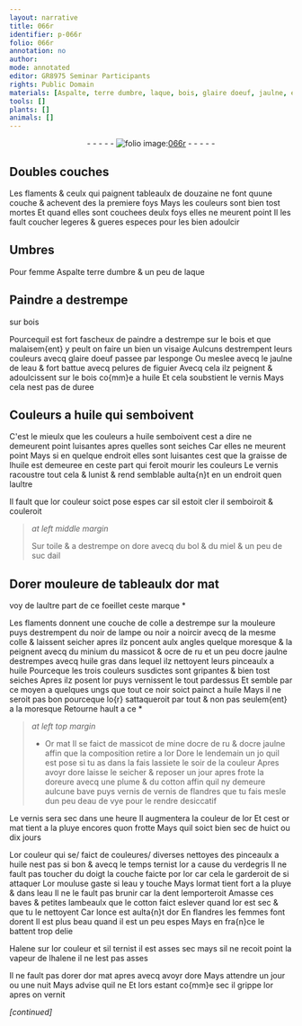 ```yaml
---
layout: narrative
title: 066r
identifier: p-066r
folio: 066r
annotation: no
author:
mode: annotated
editor: GR8975 Seminar Participants
rights: Public Domain
materials: [Aspalte, terre dumbre, laque, bois, glaire doeuf, jaulne, eau, pelures de figuier, huile, or, toile, bol, miel, suc dail, colle a destrempe, noir de lampe, noir a noircir, colle, minium, massicot, ocre de ru, ocre jaulne, huile gras, o{r}, Or, mine, eau de vye, verdegris, or moulu, or mat]
tools: []
plants: []
animals: []
---
```


<div class="folio" align="center">- - - - - <a href="http://gallica.bnf.fr/ark:/12148/btv1b10500001g/f137.image" target="_blank"><img src="https://cu-mkp.github.io/2017-workshop-edition/assets/photo-icon.png" alt="folio image: " style="display:inline-block; margin-bottom:-3px;"/>066r</a> - - - - - </div>  
  

## Doubles couches

 
Les <span class="pl">flaments</span> & ceulx qui paignent tableaulx de douzaine
 ne font quune couche & achevent des la premiere foys
 Mays les couleurs sont bien tost mortes Et quand elles
 sont couchees deulx foys elles ne meurent point Il les fault
 coucher legeres & gueres especes pour les bien adoulcir
 
 
  

## Umbres

 
Pour femme <span class="m">Aspalte</span> <span class="m">terre dumbre</span> & un peu de <span class="m">laque</span>
 
 
  

## Paindre a destrempe
 sur <span class="m">bois</span>

 
Pourcequil est fort fascheux de paindre a destrempe
 sur le <span class="m">bois</span> et que malaisem{ent} y peult on faire un bien un
 visaige Aulcuns destrempent leurs couleurs avecq <span class="m">glaire
 doeuf</span> passee par lesponge Ou meslee avecq le <span class="m">jaulne</span> de
 l<span class="m">eau</span> & fort battue avecq <span class="m">pelures de figuier</span> Avecq cela
 ilz peignent & adoulcissent sur le <span class="m">bois</span> co{mm}e a <span class="m">huile</span> Et
 cela soubstient le vernis Mays cela nest pas de duree
 
 
  

## Couleurs a <span class="m">huile</span> qui semboivent

 
C'est le mieulx que les couleurs a <span class="m">huile</span> semboivent cest a
 dire ne demeurent point luisantes apres quelles sont seiches
 Car elles ne meurent point Mays si en quelque endroit elles
 sont luisantes cest que la graisse de l<span class="m">huile</span> est demeuree en
 ceste part qui feroit mourir les couleurs Le vernis
 racoustre tout cela & lunist & rend semblable aulta{n}t en un
 endroit quen laultre
 
Il fault que l<span class="m">or</span> couleur soict pose espes
 car sil estoit cler il semboiroit & couleroit
 
> *at left middle margin*
> 
>   Sur <span class="m">toile</span> & a
 destrempe on dore
 avecq du <span class="m">bol</span> &
 du <span class="m">miel</span> & un
 peu de <span class="m">suc dail</span>
 
 
  

## Dorer mouleure de tableaulx d<span class="m">or</span> mat

 
voy de laultre part de ce foeillet ceste marque *
 
Les <span class="pl">flaments</span> donnent une couche de <span class="m">colle a destrempe</span> sur la mouleure
 puys destrempent du <span class="m">noir de lampe</span> ou <span class="m">noir a noircir</span> avecq de la mesme
 <span class="m">colle</span> & laissent seicher apres ilz poncent aulx angles quelque moresque
 & la peignent avecq du <span class="m">minium</span> du <span class="m">massicot</span> & <span class="m">ocre de ru</span> et un peu d<span class="m">ocre jaulne</span> destrempes avecq
 <span class="m">huile gras</span> dans lequel ilz nettoyent leurs pinceaulx a <span class="m">huile</span> Pourceque les
 trois couleurs susdictes sont gripantes & bien tost seiches Apres ilz posent
 l<span class="m">or</span> puys vernissent le tout pardessus Et semble par ce moyen a quelques
 ungs que tout ce noir soict painct a <span class="m">huile</span> Mays il ne seroit pas bon pourceque l<span class="m">o{r}</span>
 sattaqueroit par tout & non pas seulem{ent} a la moresque Retourne hault a ce *
 
> *at left top margin*
> 
>   * <span class="m">Or</span> mat 
Il se faict de <span class="m">massicot</span>
 de <span class="m">mine</span> d<span class="m">ocre de
 ru</span> & d<span class="m">ocre jaulne</span>
 affin que la composition
 retire a l<span class="m">or</span> Dore
 le lendemain un jo
 quil est pose si tu as dans la
 fais lassiete le soir de la couleur
 Apres avoyr dore
 laisse le seicher
 & reposer un
 jour apres frote la doreure
 avecq une plume & du cotton affin
 quil ny demeure aulcune bave
 puys vernis de vernis de <span class="pl">flandres</span>
 que tu fais mesle dun peu d<span class="m">eau de vye</span>
 pour le rendre desiccatif
 
Le vernis sera
 sec dans une
 heure Il augmentera
 la couleur de l<span class="m">or</span>
 Et cest <span class="m">or</span> mat
 tient a la <span class="env">pluye</span>
 encores quon frotte
 Mays quil soict
 bien sec de huict
 ou dix jours
 
L<span class="m">or</span> couleur qui se/
 faict de couleures/
 diverses nettoyes
 des pinceaulx a
 <span class="m">huile</span> nest pas si bon & avecq le temps
 ternist l<span class="m">or</span> a cause du <span class="m">verdegris</span> Il ne
 fault pas toucher du doigt la couche faicte por l<span class="m">or</span> car cela le garderoit de si attaquer L<span class="m">or moulu</span>se gaste
 si l<span class="m">eau</span> y touche Mays l<span class="m">or</span>mat tient fort a la <span class="env">pluye</span> & dans l<span class="m">eau</span> Il ne le fault pas brunir car la dent lemporteroit
 Amasse ces baves & petites
 lambeaulx que le cotton faict eslever quand l<span class="m">or</span> est sec & que tu le nettoyent Car lonce est aulta{n}t d<span class="m">or</span> En <span class="pl">flandres</span> les
 femmes font dorent
 Il est plus beau quand il est
 un peu espes Mays en <span class="pl">fra{n}ce</span>
 le battent trop delie
 
Halene sur l<span class="m">or</span> couleur et sil ternist
 il est asses sec mays sil ne recoit point
 la vapeur de lhalene il ne lest pas asses
 
Il ne fault
 pas dorer d<span class="m">or
 mat</span> apres avecq
 avoyr dore
 Mays attendre
 un jour ou une
 nuit Mays advise
 quil ne Et lors
 estant co{mm}e sec il
 grippe l<span class="m">or</span> apres
 on vernit

 
*[continued]*
 
